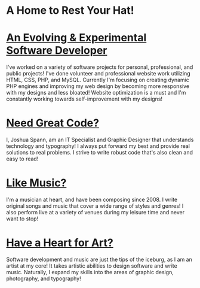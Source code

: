 # A Home to Rest Your Hat!

# [An Evolving &amp; Experimental Software Developer](resume.htm)
I've worked on a variety of software projects for personal, professional, and public projects! I've done volunteer and professional website work utilizing HTML, CSS, PHP, and MySQL. Currently I'm focusing on creating dynamic PHP engines and improving my web design by becoming more responsive with my designs and less bloated! Website optimization is a must and I'm constantly working towards self-improvement with my designs!

# [Need Great Code?](projects.htm)
I, Joshua Spann, am an IT Specialist and Graphic Designer that understands technology and typography! I always put forward my best and provide real solutions to real problems. I strive to write robust code that's also clean and easy to read!

# [Like Music?](music.htm)
I'm a musician at heart, and have been composing since 2008. I write original songs and music that cover a wide range of styles and genres! I also perform live at a variety of venues during my leisure time and never want to stop!

# [Have a Heart for Art?](art.htm)
Software development and music are just the tips of the iceburg, as I am an artist at my core! It takes artistic abilities to design software and write music. Naturally, I expand my skills into the areas of graphic design, photography, and typography!
